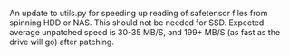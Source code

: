 An update to utils.py for speeding up reading of safetensor files from spinning HDD or NAS. This should not be needed for SSD. Expected average unpatched speed is 30-35 MB/S, and 199+ MB/S (as fast as the drive will go) after patching. 
